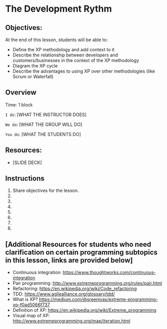 # The Development Rythm



## Objectives: 

At the end of this lesson, students will be able to: 
- Define the XP methodology and add context to it
- Describe the relationship between developers and customers/businesses in the context of the XP methodology
- Diagram the XP cycle
- Describe the advantages to using XP over other methodologies (like Scrum or Waterfall)



## Overview
Time: 1 block 

`I do`: [WHAT THE INSTRUCTOR DOES]

`We do`: [WHAT THE GROUP WILL DO]

`You do`: [WHAT THE STUDENTS DO]



## Resources:
- [SLIDE DECK]



## Instructions 

1. Share objectives for the lesson. 
2.
3.
4.
5.
6.
7.
8.


##  [Additional Resources for students who need clarification on certain programming subtopics in this lesson, links are provided below]
- Continuous integration: https://www.thoughtworks.com/continuous-integration
- Pair programming: http://www.extremeprogramming.org/rules/pair.html
- Refactoring: https://en.wikipedia.org/wiki/Code_refactoring
- TDD: https://www.agilealliance.org/glossary/tdd/
- What is XP? https://medium.com/@sreenivas/extreme-programming-xp-f0ad5066f737
- Definition of XP: https://en.wikipedia.org/wiki/Extreme_programming
- Visual map of XP: http://www.extremeprogramming.org/map/iteration.html

